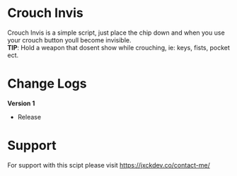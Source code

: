 # Crouch Invis
Crouch Invis is a simple script, just place the chip down and when you use your crouch button youll become invisible.\
**TIP**: Hold a weapon that dosent show while crouching, ie: keys, fists, pocket ect.

# Change Logs
**Version 1**
- Release

# Support
For support with this scipt please visit https://jxckdev.co/contact-me/
